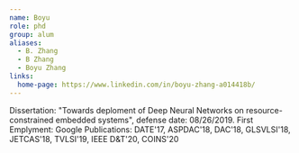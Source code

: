 ```yaml
---
name: Boyu
role: phd
group: alum
aliases:
  - B. Zhang
  - B Zhang
  - Boyu Zhang
links:
  home-page: https://www.linkedin.com/in/boyu-zhang-a014418b/
---
```


Dissertation: "Towards deploment of Deep Neural Networks on resource-constrained embedded systems", defense date: 08/26/2019.
First Emplyment: Google 
Publications: DATE'17, ASPDAC'18, DAC'18, GLSVLSI'18, JETCAS'18, TVLSI'19, IEEE D&T'20, COINS'20
